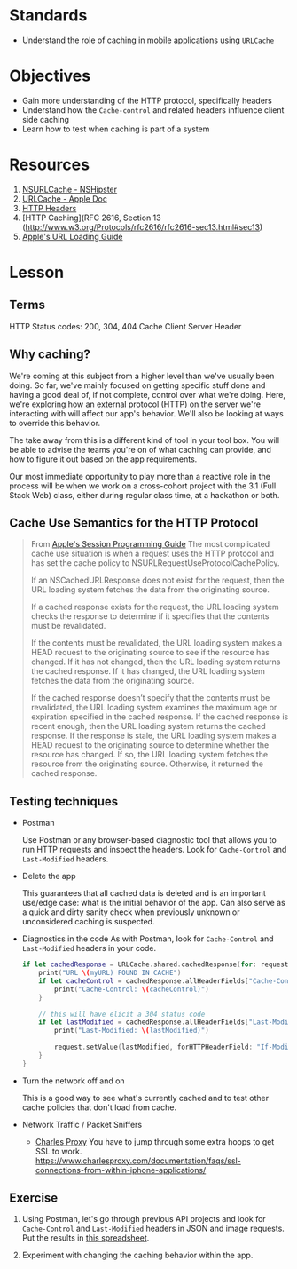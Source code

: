 # Standards

* Understand the role of caching in mobile applications using ```URLCache```

# Objectives

* Gain more understanding of the HTTP protocol, specifically headers
* Understand how the ```Cache-control``` and related headers influence client side caching
* Learn how to test when caching is part of a system

# Resources

1. [NSURLCache - NSHipster](http://nshipster.com/nsurlcache/)
2. [URLCache - Apple Doc](https://developer.apple.com/reference/foundation/urlcache)
3. [HTTP Headers](https://www.w3.org/Protocols/rfc2616/rfc2616-sec14.html)
4. [HTTP Caching](RFC 2616, Section 13 (http://www.w3.org/Protocols/rfc2616/rfc2616-sec13.html#sec13)
5. [Apple's URL Loading Guide](https://developer.apple.com/library/content/documentation/Cocoa/Conceptual/URLLoadingSystem/URLLoadingSystem.html#//apple_ref/doc/uid/10000165-BCICJDHA)

# Lesson

## Terms

HTTP
    Status codes: 200, 304, 404
Cache
Client
Server
Header

## Why caching? 

We're coming at this subject from a higher level than we've usually been doing. So far, we've mainly focused
on getting specific stuff done and having a good deal of, if not complete, control over what we're doing.
Here, we're exploring how an external protocol (HTTP) on the server we're interacting with will affect our 
app's behavior. We'll also be looking at ways to override this behavior. 

The take away from this is a different kind of tool in your tool box. You will be able to advise
the teams you're on of what caching can provide, and how to figure it out based on the app requirements.

Our most immediate opportunity to play more than a reactive role in the process will be when we 
work on a cross-cohort project with the 3.1 (Full Stack Web) class, either during regular class time, 
at a hackathon or both.

## Cache Use Semantics for the HTTP Protocol

> From [Apple's Session Programming Guide](https://developer.apple.com/library/content/documentation/Cocoa/Conceptual/URLLoadingSystem/Concepts/CachePolicies.html)
> The most complicated cache use situation is when a request uses the HTTP protocol and has set the cache policy to 
> NSURLRequestUseProtocolCachePolicy.
> 
> If an NSCachedURLResponse does not exist for the request, then the URL loading system fetches the data from the 
> originating source.
> 
> If a cached response exists for the request, the URL loading system checks the response to determine if it 
> specifies that the contents must be revalidated.
> 
> If the contents must be revalidated, the URL loading system makes a HEAD request to the originating source
> to see if the  resource has changed. If it has not changed, then the URL loading system returns the cached
> response. If it has changed, the URL loading system fetches the data from the originating source.
> 
> If the cached response doesn’t specify that the contents must be revalidated, the URL loading system 
> examines the maximum  age or expiration specified in the cached response. If the cached response is 
> recent enough, then the URL loading system  returns the cached response. If the response is stale, 
> the URL loading system makes a HEAD request to the originating  source to determine whether the 
> resource has changed. If so, the URL loading system fetches the resource from the  originating source.
> Otherwise, it returned the cached response.

## Testing techniques

* Postman
    
    Use Postman or any browser-based diagnostic tool that allows you to run HTTP requests
    and inspect the headers. Look for ```Cache-Control``` and ```Last-Modified``` headers.

* Delete the app

    This guarantees that all cached data is deleted and is an important use/edge case: what is 
    the initial behavior of the app. Can also serve as a quick and dirty sanity check when 
    previously unknown or unconsidered caching is suspected.

* Diagnostics in the code
    As with Postman, look for ```Cache-Control``` and ```Last-Modified``` headers in your code.

    ```swift
    if let cachedResponse = URLCache.shared.cachedResponse(for: request)?.response as? HTTPURLResponse {
        print("URL \(myURL) FOUND IN CACHE")
        if let cacheControl = cachedResponse.allHeaderFields["Cache-Control"] as? String {
            print("Cache-Control: \(cacheControl)")
        }
        
        // this will have elicit a 304 status code
        if let lastModified = cachedResponse.allHeaderFields["Last-Modified"] as? String {
            print("Last-Modified: \(lastModified)")
            
            request.setValue(lastModified, forHTTPHeaderField: "If-Modified-Since")
        }
    }
    ```

* Turn the network off and on
    
    This is a good way to see what's currently cached and to test other cache policies that
    don't load from cache.

* Network Traffic / Packet Sniffers
    * [Charles Proxy](https://www.charlesproxy.com)
    You have to jump through some extra hoops to get SSL to work.
    https://www.charlesproxy.com/documentation/faqs/ssl-connections-from-within-iphone-applications/

## Exercise

1. Using Postman, let's go through previous API projects and look for ```Cache-Control``` and
 ```Last-Modified``` headers in JSON and image requests. Put the results in [this spreadsheet](https://docs.google.com/spreadsheets/d/1Na7V3h6LFg-n4HWyp7JzGTiCnrQu1cQ15-8ebgz-rUA/edit#gid=0).

2. Experiment with changing the caching behavior within the app.
